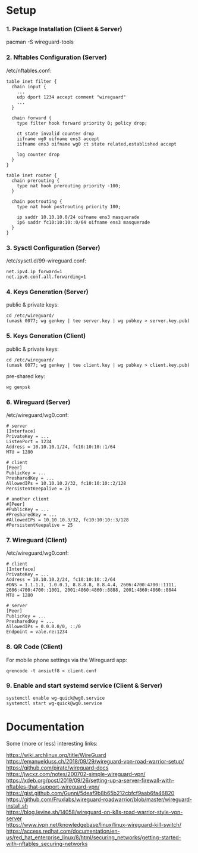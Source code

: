 Setup
=====

### 1. Package Installation (Client & Server) ###

pacman -S wireguard-tools

### 2. Nftables Configuration (Server) ###

/etc/nftables.conf:
```
table inet filter {
  chain input {
    ...
    udp dport 1234 accept comment "wireguard"
    ...
  }

  chain forward {
    type filter hook forward priority 0; policy drop;

    ct state invalid counter drop
    iifname wg0 oifname ens3 accept
    iifname ens3 oifname wg0 ct state related,established accept

    log counter drop
  }
}

table inet router {
  chain prerouting {
    type nat hook prerouting priority -100;
  }

  chain postrouting {
    type nat hook postrouting priority 100;

    ip saddr 10.10.10.0/24 oifname ens3 masquerade
    ip6 saddr fc10:10:10::0/64 oifname ens3 masquerade
  }
}
```

### 3. Sysctl Configuration (Server) ###

/etc/sysctl.d/99-wireguard.conf:
```
net.ipv4.ip_forward=1
net.ipv6.conf.all.forwarding=1
```

### 4. Keys Generation (Server) ###

public & private keys:
```
cd /etc/wireguard/
(umask 0077; wg genkey | tee server.key | wg pubkey > server.key.pub)
```

### 5. Keys Generation (Client) ###

public & private keys:
```
cd /etc/wireguard/
(umask 0077; wg genkey | tee client.key | wg pubkey > client.key.pub)
```

pre-shared key:
```
wg genpsk
```

### 6. Wireguard (Server) ###

/etc/wireguard/wg0.conf:
```
# server
[Interface]
PrivateKey = ...
ListenPort = 1234
Address = 10.10.10.1/24, fc10:10:10::1/64
MTU = 1280

# client
[Peer]
PublicKey = ...
PresharedKey = ...
AllowedIPs = 10.10.10.2/32, fc10:10:10::2/128
PersistentKeepalive = 25

# another client
#[Peer]
#PublicKey = ...
#PresharedKey = ...
#AllowedIPs = 10.10.10.3/32, fc10:10:10::3/128
#PersistentKeepalive = 25
```

### 7. Wireguard (Client) ###

/etc/wireguard/wg0.conf:
```
# client
[Interface]
PrivateKey = ...
Address = 10.10.10.2/24, fc10:10:10::2/64
#DNS = 1.1.1.1, 1.0.0.1, 8.8.8.8, 8.8.4.4, 2606:4700:4700::1111, 2606:4700:4700::1001, 2001:4860:4860::8888, 2001:4860:4860::8844
MTU = 1280

# server
[Peer]
PublicKey = ...
PresharedKey = ...
AllowedIPs = 0.0.0.0/0, ::/0
Endpoint = vale.re:1234
```

### 8. QR Code (Client) ###

For mobile phone settings via the Wireguard app:
```
qrencode -t ansiutf8 < client.conf
```

### 9. Enable and start systemd service (Client & Server)

```
systemctl enable wg-quick@wg0.service
systemctl start wg-quick@wg0.service
```

Documentation
=============

Some (more or less) interesting links:  

https://wiki.archlinux.org/title/WireGuard  
https://emanuelduss.ch/2018/09/29/wireguard-vpn-road-warrior-setup/  
https://github.com/pirate/wireguard-docs  
https://jwcxz.com/notes/200702-simple-wireguard-vpn/  
https://xdeb.org/post/2019/09/26/setting-up-a-server-firewall-with-nftables-that-support-wireguard-vpn/  
https://gist.github.com/Gunni/5deaf9b8b65b212cbfcf9aab6fa46820  
https://github.com/Fruxlabs/wireguard-roadwarrior/blob/master/wireguard-install.sh  
https://blog.levine.sh/14058/wireguard-on-k8s-road-warrior-style-vpn-server  
https://www.ivpn.net/knowledgebase/linux/linux-wireguard-kill-switch/  
https://access.redhat.com/documentation/en-us/red_hat_enterprise_linux/8/html/securing_networks/getting-started-with-nftables_securing-networks  
